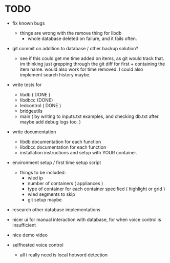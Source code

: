 # TODO

* fix known bugs
  - things are wrong with the remove thing for libdb
    - whole database deleted on failure, and it fails often.
* git commit on addition to database / other backup solution?
  - see if this could get me time added on items, as git would track that. im thinking just grepping through the git diff for first + containing the item name. would also work for time removed. I could also implement search history maybe. 
* write tests for
  - libdb ( DONE ) 
  - libdbcc (DONE)
  - ledcontrol (  DONE )
  - bridgeutils 
  - main ( by writing to inputs.txt examples, and checking db.txt after. maybe add debug logs too. )
* write documentation
  - libdb documentation for each function
  - libdbcc documentation for each function
  - installation instructions and setup with YOUR container.
* environment setup / first time setup script
  - things to be included:
    - wled ip
    - number of containers ( appliances )
    - type of container for each container specified ( highlight or grid )
    - wled segments to skip
    - git setup maybe
    
* research other database implementations
* nicer ui for manual interaction with database, for when voice control is insufficient
* nice demo video 
* selfhosted voice control
  - all i really need is local hotword detection 

